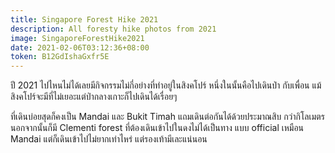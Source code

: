 ```yaml
---
title: Singapore Forest Hike 2021
description: All foresty hike photos from 2021
image: SingaporeForestHike2021
date: 2021-02-06T03:12:36+08:00
token: B12GdIshaGxfr5E
---
```


ปี 2021 ไปไหนไม่ได้เลยมีกิจกรรมไม่กี่อย่างที่ทำอยู่ในสิงคโปร์ หนึ่งในนั้นคือไปเดินป่า
กับเพื่อน แม้สิงคโปร์จะมีที่ไม่เยอะแต่ป่ากลางเกาะก็ไปเดินได้เรื่อยๆ

ที่เดินบ่อยสุดก็คงเป็น Mandai และ Bukit Timah แถมเดินต่อกันได้ด้วยประมาณสิบ
กว่ากิโลเมตร นอกจากนั้นก็มี Clementi forest ที่ต้องเดินเข้าไปในดงไม่ได้เป็นทาง
แบบ official เหมือน Mandai แต่ก็เดินเข้าไปไม่ยากเท่าไหร่ แต่รองเท้ามีเละแน่นอน
